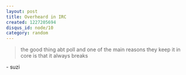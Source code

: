 ```yaml
--- 
layout: post
title: Overheard in IRC
created: 1227205694
disqus_id: node/10
category: random
---
```

<blockquote>the good thing abt poll and one of the main reasons they keep it in core is that it always breaks</blockquote>
<p class="align-right">- suzi</p>
